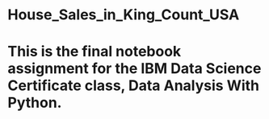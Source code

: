 # House_Sales_in_King_Count_USA

# This is the final notebook assignment for the IBM Data Science Certificate class, Data Analysis With Python.
